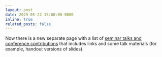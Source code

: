 ```yaml
---
layout: post
date: 2025-05-22 15:00:00-0000
inline: true
related_posts: false
---
```


Now there is a new separate page with a list of [seminar talks and conference contributions](/talks/) that includes links and some talk materials (for example, handout versions of slides).

